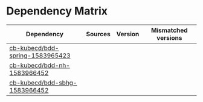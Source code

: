 # Dependency Matrix

Dependency | Sources | Version | Mismatched versions
---------- | ------- | ------- | -------------------
[cb-kubecd/bdd-spring-1583965423](https://github.com/cb-kubecd/bdd-spring-1583965423.git) |  | []() | 
[cb-kubecd/bdd-nh-1583966452](https://github.com/cb-kubecd/bdd-nh-1583966452.git) |  | []() | 
[cb-kubecd/bdd-sbhg-1583966452](https://github.com/cb-kubecd/bdd-sbhg-1583966452.git) |  | []() | 
